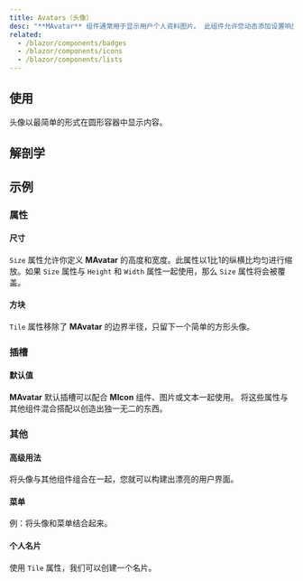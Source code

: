 ```yaml
---
title: Avatars（头像）
desc: "**MAvatar** 组件通常用于显示用户个人资料图片。 此组件允许您动态添加设置响应图像、图标和文字的边框半径。 `Tile` 属性可用来显示无边框半径的头像。"
related:
  - /blazor/components/badges
  - /blazor/components/icons
  - /blazor/components/lists
---
```


## 使用

头像以最简单的形式在圆形容器中显示内容。

<avatars-usage></avatars-usage>

## 解剖学

## 示例

### 属性

#### 尺寸

`Size` 属性允许你定义 **MAvatar** 的高度和宽度。此属性以1比1的纵横比均匀进行缩放。如果 `Size` 属性与 `Height` 和 `Width` 属性一起使用，那么 `Size` 属性将会被覆盖。

<masa-example file="Examples.components.avatars.Size"></masa-example>

#### 方块

`Tile` 属性移除了 **MAvatar** 的边界半径，只留下一个简单的方形头像。

<masa-example file="Examples.components.avatars.Tile"></masa-example>

### 插槽

#### 默认值

**MAvatar** 默认插槽可以配合 **MIcon** 组件、图片或文本一起使用。 将这些属性与其他组件混合搭配以创造出独一无二的东西。

<masa-example file="Examples.components.avatars.Default"></masa-example>

### 其他

#### 高级用法

将头像与其他组件组合在一起，您就可以构建出漂亮的用户界面。

<masa-example file="Examples.components.avatars.Other"></masa-example>

#### 菜单

例：将头像和菜单结合起来。

<masa-example file="Examples.components.avatars.Menu"></masa-example>

#### 个人名片

使用 `Tile` 属性，我们可以创建一个名片。

<masa-example file="Examples.components.avatars.BusinessCard"></masa-example>


